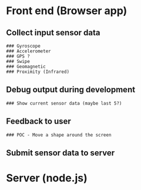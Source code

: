 
# Front end (Browser app)
## Collect input sensor data
    ### Gyroscope
    ### Accelerometer
    ### GPS ?
    ### Swipe 
    ### Geomagnetic
    ### Proximity (Infrared)    

## Debug output during development
    ### Show current sensor data (maybe last 5?)

## Feedback to user
    ### POC - Move a shape around the screen

## Submit sensor data to server


# Server (node.js)

